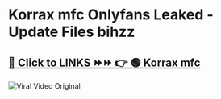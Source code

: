 
 # Korrax mfc Onlyfans Leaked - Update Files bihzz

## <h2><a href="https://clipsfans.com/Korrax_mfc&ref=git">🔗 Click to LINKS ⏩⏩ 👉 🟢 Korrax mfc </a></h2>

<a href="https://clipsfans.com/Korrax_mfc&ref=git" rel="nofollow" data-target="animated-image.originalLink"><img src="https://i.ibb.co.com/xMMVF88/686577567.gif" alt="Viral Video Original" style="max-width: 100%; display: inline-block;" data-target="animated-image.originalImage"></a>

